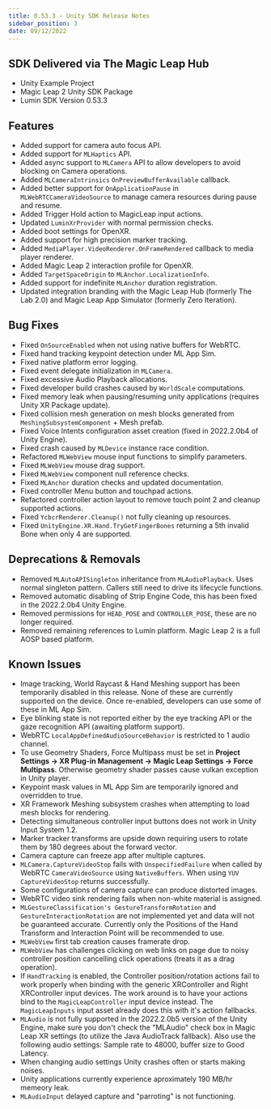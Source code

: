 ```yaml
---
title: 0.53.3 - Unity SDK Release Notes
sidebar_position: 3
date: 09/12/2022
---
```


## SDK Delivered via The Magic Leap Hub

- Unity Example Project
- Magic Leap 2 Unity SDK Package
- Lumin SDK Version 0.53.3

## Features

- Added support for camera auto focus API.
- Added support for `MLHaptics` API.
- Added async support to `MLCamera` API to allow developers to avoid blocking on Camera operations.
- Added `MLCameraIntrinsics` `OnPreviewBufferAvailable` callback.
- Added better support for `OnApplicationPause` in `MLWebRTCCameraVideoSource` to manage camera resources during pause and resume.
- Added Trigger Hold action to MagicLeap input actions.
- Updated `LuminXrProvider` with normal permission checks.
- Added boot settings for OpenXR.
- Added support for high precision marker tracking.
- Added `MediaPlayer.VideoRenderer.OnFrameRendered` callback to media player renderer.
- Added Magic Leap 2 interaction profile for OpenXR.
- Added `TargetSpaceOrigin` to `MLAnchor.LocalizationInfo`.
- Added support for indefinite `MLAnchor` duration registration.
- Updated integration branding with the Magic Leap Hub (formerly The Lab 2.0) and Magic Leap App Simulator (formerly Zero Iteration).

## Bug Fixes

- Fixed `OnSourceEnabled` when not using native buffers for WebRTC.
- Fixed hand tracking keypoint detection under ML App Sim.
- Fixed native platform error logging.
- Fixed event delegate initialization in `MLCamera`.
- Fixed excessive Audio Playback allocations.
- Fixed developer build crashes caused by `WorldScale` computations.
- Fixed memory leak when pausing/resuming unity applications (requires Unity XR Package update).
- Fixed collision mesh generation on mesh blocks generated from `MeshingSubsystemComponent` + Mesh prefab.
- Fixed Voice Intents configuration asset creation (fixed in 2022.2.0b4 of Unity Engine).
- Fixed crash caused by `MLDevice` instance race condition.
- Refactored `MLWebView` mouse input functions to simplify parameters.
- Fixed `MLWebView` mouse drag support.
- Fixed `MLWebView` component null reference checks.
- Fixed `MLAnchor` duration checks and updated documentation.
- Fixed controller Menu button and touchpad actions.
- Refactored controller action layout to remove touch point 2 and cleanup supported actions.
- Fixed `YcbcrRenderer.Cleanup()` not fully cleaning up resources.
- Fixed `UnityEngine.XR.Hand.TryGetFingerBones` returning a 5th invalid Bone when only 4 are supported.

## Deprecations & Removals

- Removed `MLAutoAPISingleton` inheritance from `MLAudioPlayback`. Uses normal singleton pattern. Callers still need to drive its lifecycle functions.
- Removed automatic disabling of Strip Engine Code, this has been fixed in the 2022.2.0b4 Unity Engine.
- Removed permissions for `HEAD_POSE` and `CONTROLLER_POSE`, these are no longer required.
- Removed remaining references to Lumin platform. Magic Leap 2 is a full AOSP based platform.

## Known Issues

- Image tracking, World Raycast & Hand Meshing support has been temporarily disabled in this release. None of these are currently supported on the device. Once re-enabled, developers can use some of these in ML App Sim.
- Eye blinking state is not reported either by the eye tracking API or the gaze recognition API (awaiting platform support).
- WebRTC `LocalAppDefinedAudioSourceBehavior` is restricted to 1 audio channel.
- To use Geometry Shaders, Force Multipass must be set in **Project Settings -> XR Plug-in Management -> Magic Leap Settings -> Force Multipass**. Otherwise geometry shader passes cause vulkan exception in Unity player.
- Keypoint mask values in ML App Sim are temporarily ignored and overridden to true.
- XR Framework Meshing subsystem crashes when attempting to load mesh blocks for rendering.
- Detecting simultaneous controller input buttons does not work in Unity Input System 1.2.
- Marker tracker transforms are upside down requiring users to rotate them by 180 degrees about the forward vector.
- Camera capture can freeze app after multiple captures.
- `MLCamera.CaptureVideoStop` fails with `UnspecifiedFailure` when called by WebRTC `CameraVideoSource` using `NativeBuffers`. When using `YUV CaptureVideoStop` returns successfully.
- Some configurations of camera capture can produce distorted images.
- WebRTC video sink rendering fails when non-white material is assigned.
- `MLGestureClassification's GestureTransformRotation` and `GestureInteractionRotation` are not implemented yet and data will not be guaranteed accurate. Currently only the Positions of the Hand Transform and Interaction Point will be recommended to use.
- `MLWebView` first tab creation causes framerate drop.
- `MLWebView` has challenges clicking on web links on page due to noisy controller position cancelling click operations (treats it as a drag operation).
- If `HandTracking` is enabled, the Controller position/rotation actions fail to work properly when binding with the generic XRController and Right XRController input devices. The work around is to have your actions bind to the `MagicLeapController` input device instead. The `MagicLeapInputs` input asset already does this with it's action fallbacks.
- `MLAudio` is not fully supported in the 2022.2.0b5 version of the Unity Engine, make sure you don't check the "MLAudio" check box in Magic Leap XR settings (to utilize the Java AudioTrack fallback). Also use the following audio settings: Sample rate to 48000, buffer size to Good Latency.
- When changing audio settings Unity crashes often or starts making noises.
- Unity applications currently experience aproximately 190 MB/hr memeory leak.
- `MLAudioInput` delayed capture and "parroting" is not functioning.

